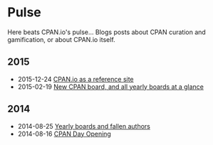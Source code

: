 # Pulse

Here beats CPAN.io's pulse... Blogs posts about CPAN curation and
gamification, or about CPAN.io itself.

## 2015

- 2015-12-24 [CPAN.io as a reference site](2015/12/cpan-io-as-a-reference.html)
- 2015-02-19 [New CPAN board, and all yearly boards at a glance](2015/02/new-cpan-board-and-all-yearly-boards.html)

## 2014

- 2014-08-25 [Yearly boards and fallen authors](2014/08/yearly-boards.html)
- 2014-08-16 [CPAN Day Opening](2014/08/cpan-day-opening.html)

